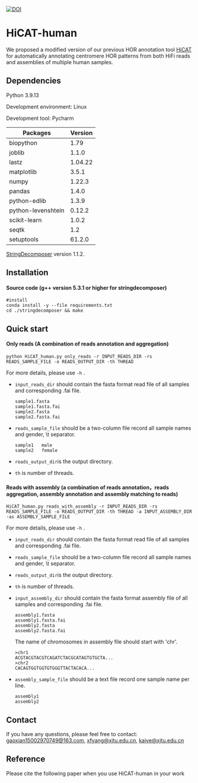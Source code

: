 [![DOI](https://zenodo.org/badge/748088016.svg)](https://zenodo.org/doi/10.5281/zenodo.10570850)
# HiCAT-human

We proposed a modified version of our previous HOR annotation tool [HiCAT](https://github.com/xjtu-omics/HiCAT) for automatically annotating centromere HOR patterns from both HiFi reads and assemblies of multiple human samples.

## Dependencies

Python 3.9.13

Development environment: Linux

Development tool: Pycharm

| Packages           | Version |
| ------------------ | ------- |
| biopython          | 1.79    |
| joblib             | 1.1.0   |
| lastz              | 1.04.22 |
| matplotlib         | 3.5.1   |
| numpy              | 1.22.3  |
| pandas             | 1.4.0   |
| python-edlib       | 1.3.9   |
| python-levenshtein | 0.12.2  |
| scikit-learn       | 1.0.2   |
| seqtk              | 1.2     |
| setuptools         | 61.2.0  |

[StringDecomposer](https://github.com/ablab/stringdecomposer)  version 1.1.2.

## Installation

#### Source code (g++ version 5.3.1 or higher for stringdecomposer)

```
#install
conda install -y --file requirements.txt
cd ./stringdecomposer && make
```

## Quick start

#### Only reads (A combination of reads annotation and aggregation)

```
python HiCAT_human.py only_reads -r INPUT_READS_DIR -rs READS_SAMPLE_FILE -o READS_OUTPUT_DIR -th THREAD
```

For more details, please use `-h` .

- `input_reads_dir` should contain the fasta format read file of all samples and corresponding .fai file. 

  ```
  sample1.fasta
  sample1.fasta.fai
  sample2.fasta
  sample2.fasta.fai
  ```

- `reads_sample_file` should be a two-column file record all sample names and gender, \t separator. 

  ```
  sample1	male
  sample2	female
  ```

- `reads_output_dir`is the output directory.

- `th` is number of threads.

#### Reads with assembly (a combination of reads annotation，reads aggregation, assembly annotation and assembly matching to reads)

```
HiCAT_human.py reads_with_assembly -r INPUT_READS_DIR -rs READS_SAMPLE_FILE -o READS_OUTPUT_DIR -th THREAD -a INPUT_ASSEMBLY_DIR -as ASSEMBLY_SAMPLE_FILE
```

For more details, please use `-h` .

- `input_reads_dir` should contain the fasta format read file of all samples and corresponding .fai file. 

- `reads_sample_file` should be a two-column file record all sample names and gender, \t separator. 

- `reads_output_dir`is the output directory.

- `th` is number of threads.

- `input_assembly_dir` should contain the fasta format assembly file of all samples and corresponding .fai file.

  ```
  assembly1.fasta
  assembly1.fasta.fai
  assembly2.fasta
  assembly2.fasta.fai
  ```

  The name of chromosomes in assembly file should start with 'chr'.

  ```
  >chr1
  ACGTACGTACGTCAGATCTACGCATAGTGTGCTA...
  >chr2
  CACAGTGGTGGTGTGGGTTACTACACA...
  ```

- `assembly_sample_file` should be a text file record one sample name per line.

  ```
  assembly1
  assembly2
  ```

## Contact

If you have any questions, please feel free to contact: [gaoxian15002970749@163.com](mailto:gaoxian15002970749@163.com), [xfyang@xjtu.edu.cn](mailto:xfyang@xjtu.edu.cn), [kaiye@xjtu.edu.cn](mailto:kaiye@xjtu.edu.cn)

## Reference

Please cite the following paper when you use HiCAT-human in your work
